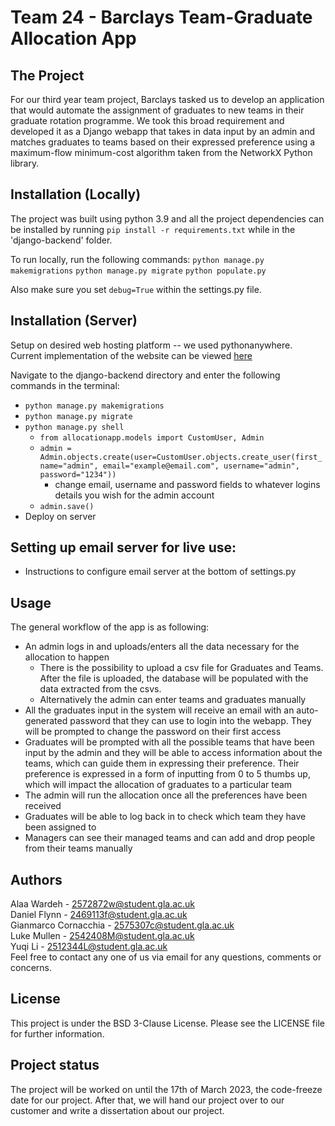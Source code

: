 # Team 24 - Barclays Team-Graduate Allocation App

## The Project
For our third year team project, Barclays tasked us to develop an application that would automate the assignment of graduates to new teams in their graduate rotation programme.
We took this broad requirement and developed it as a Django webapp that takes in data input by an admin and matches graduates to teams based on their expressed preference using a maximum-flow minimum-cost algorithm taken from the NetworkX Python library.

## Installation (Locally)
The project was built using python 3.9 and all the project dependencies can be installed by running `pip install -r requirements.txt` while in the 'django-backend' folder.

To run locally, run the following commands:
`python manage.py makemigrations`
`python manage.py migrate`
`python populate.py`

Also make sure you set `debug=True` within the settings.py file.

## Installation (Server)
Setup on desired web hosting platform -- we used pythonanywhere. Current implementation of the website can be viewed [here](sh24.eu.pythonanywhere.com)

Navigate to the django-backend directory and enter the following commands in the terminal:
- `python manage.py makemigrations`
- `python manage.py migrate`
- `python manage.py shell`
  - `from allocationapp.models import CustomUser, Admin`
  - `admin = Admin.objects.create(user=CustomUser.objects.create_user(first_name="admin", email="example@email.com", username="admin", password="1234"))`
      - change email, username and password fields to whatever logins details you wish for the admin account 
  - `admin.save()`
- Deploy on server

## Setting up email server for live use:
- Instructions to configure email server at the bottom of settings.py

## Usage
The general workflow of the app is as following:
- An admin logs in and uploads/enters all the data necessary for the allocation to happen
    - There is the possibility to upload a csv file for Graduates and Teams. After the file is uploaded, the database will be populated with the data extracted from the csvs.
    - Alternatively the admin can enter teams and graduates manually
- All the graduates input in the system will receive an email with an auto-generated password that they can use to login into the webapp. They will be prompted to change the password on their first access
- Graduates will be prompted with all the possible teams that have been input by the admin and they will be able to access information about the teams, which can guide them in expressing their preference. Their preference is expressed in a form of inputting from 0 to 5 thumbs up, which will impact the allocation of graduates to a particular team
- The admin will run the allocation once all the preferences have been received
- Graduates will be able to log back in to check which team they have been assigned to
- Managers can see their managed teams and can add and drop people from their teams manually


## Authors
Alaa Wardeh - 2572872w@student.gla.ac.uk <br>
Daniel Flynn - 2469113f@student.gla.ac.uk <br>
Gianmarco Cornacchia - 2575307c@student.gla.ac.uk <br>
Luke Mullen - 2542408M@student.gla.ac.uk <br>
Yuqi Li - 2512344L@student.gla.ac.uk <br>
Feel free to contact any one of us via email for any questions, comments or concerns.

## License
This project is under the BSD 3-Clause License. Please see the LICENSE file for further information.

## Project status
The project will be worked on until the 17th of March 2023, the code-freeze date for our project. After that, we will hand our project over to our customer and write a dissertation about our project.
